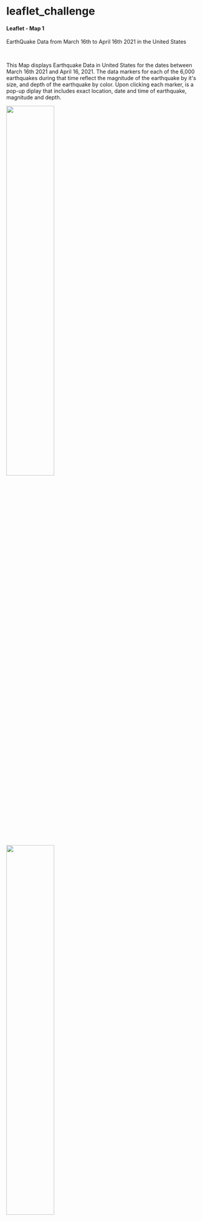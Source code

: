# leaflet_challenge

<h4>Leaflet - Map 1 </h4> 
<p>EarthQuake Data from March 16th to April 16th 2021 in the United States </p>
<br>
<p>
This Map displays Earthquake Data in United States for the dates between March 16th 2021 and April 16, 2021. The data markers for each of the 6,000 earthquakes during that time reflect the magnitude of the earthquake by it's size, and depth of the earthquake by color. Upon clicking each marker, is a pop-up diplay that includes exact location, date and time of earthquake, magnitude and depth. 
 </p>

<img src="https://github.com/cspence001/leaflet_challenge/blob/main/Leaflet_Map1/img/Screen%20Shot%202021-04-20%20at%2012.33.57%20PM.png" width="50%" height="50%">

<img src="https://github.com/cspence001/leaflet_challenge/blob/main/Leaflet_Map1/img/Screen%20Shot%202021-04-20%20at%2012.34.14%20PM.png" width="50%" height="50%">

<img src="https://github.com/cspence001/leaflet_challenge/blob/main/Leaflet_Map1/img/Screen%20Shot%202021-04-20%20at%202.17.34%20PM.png" width="50%" height="50%">

<img src="https://github.com/cspence001/leaflet_challenge/blob/main/Leaflet_Map1/img/Screen%20Shot%202021-04-20%20at%202.24.16%20PM.png" width="50%" height="50%">
<br>

<h4>Leaflet - Map 2 </h4> <p>EarthQuake Data for the Last 7 Days Internationally, Tectonic Plate OverLay </p>

<p>This Map displays Earthquake Data internationally for the last 7 days. The data markers for each earthquake during this time reflects the magnitude of the earthquake by it's size, and depth of the earthquake by color. Upon clicking each marker, is a pop-up diplay that includes exact location, date and time of earthquake, magnitude and depth. Included on this map is a Tectonic Plate Overlay that illustrates the relationship between the tectonic plates and seismic activity. Also included as an option for geographic reference is a satelite basemap display.</p>
<br>

<img src="https://github.com/cspence001/leaflet_challenge/blob/main/Leaflet_Map2/img/Screen%20Shot%202021-04-20%20at%2012.31.46%20PM.png" width="50%" height="50%">
<img src="https://github.com/cspence001/leaflet_challenge/blob/main/Leaflet_Map2/img/Screen%20Shot%202021-04-20%20at%202.16.17%20PM.png" width="50%" height="50%">
<p>Zoomed with Depth Legend</p>
<br>
<h6>Data Sources: </h6> 

<a href="https://github.com/fraxen/tectonicplates">Tectonic Plate Boundaries</a>

<a href="https://earthquake.usgs.gov/">Earthquake Data</a>


<h6>File Contents: </h6> Two Folders: Leaflet - Map 1, Leaflet - Map 2, containing the files for 
<br>

<h6>Languages/Components/Libraries: </h6> Javascript, HTML, Bootstrap Components, Leaflet, MapBox <br>




  
